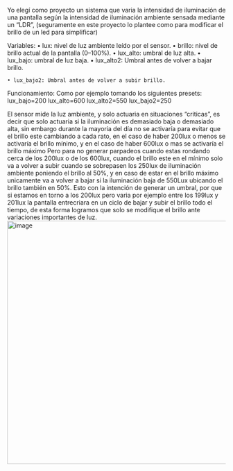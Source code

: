 Yo elegí como proyecto un sistema que varia la intensidad de iluminación de una pantalla según la intensidad de iluminación ambiente sensada mediante un “LDR”, (seguramente en este proyecto lo plantee como para modificar el brillo de un led para simplificar)

Variables:
    • lux: nivel de luz ambiente leído por el sensor.
    • brillo: nivel de brillo actual de la pantalla (0–100%).
    • lux_alto: umbral de luz alta.
    • lux_bajo: umbral de luz baja.
    • lux_alto2: Umbral antes de volver a bajar brillo.
      
    • lux_bajo2: Umbral antes de volver a subir brillo.
Funcionamiento: 
Como por ejemplo tomando los siguientes presets:
lux_bajo=200
lux_alto=600
lux_alto2=550
lux_bajo2=250


El sensor mide la luz ambiente, y solo actuaria en situaciones “criticas”, es decir que solo actuaria si la iluminación es demasiado baja o demasiado alta, sin embargo durante la mayoría del día no se activaría para evitar que el brillo este cambiando a cada rato, en el caso de haber 200lux o menos se activaría el brillo mínimo, y en el caso de haber 600lux o mas se activaría el brillo máximo
Pero para no generar parpadeos cuando estas rondando cerca de los 200lux o de los 600lux, cuando el brillo este en el mínimo solo va a volver a subir cuando se sobrepasen los 250lux de  iluminación ambiente poniendo el brillo al 50%, y en caso de estar en el brillo máximo unicamente va a volver a bajar si la iluminación baja de 550Lux ubicando el brillo también en 50%. Esto con la intención de generar un umbral, por que si estamos en torno a los 200lux pero varia por ejemplo entre los 199lux y 201lux la pantalla entrecriara en un ciclo de bajar y subir el brillo todo el tiempo, de esta forma logramos que solo se modifique el brillo ante variaciones importantes de luz.
<img width="777" height="561" alt="image" src="https://github.com/user-attachments/assets/9792c4fc-0226-423b-87d3-947c8d497cae" />
